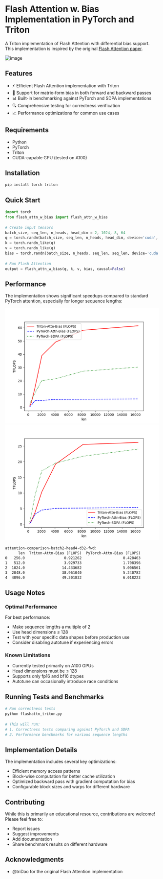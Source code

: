 # Flash Attention w. Bias Implementation in PyTorch and Triton

A Triton implementation of Flash Attention with differential bias support. This implementation is inspired by the original [Flash Attention paper](https://arxiv.org/abs/2205.14135).

<img width="930" alt="image" src="https://github.com/user-attachments/assets/1867cc22-1c8c-4517-9a82-3450355dfdeb" />

## Features

- ⚡ Efficient Flash Attention implementation with Triton
- 🎯 Support for matrix-form bias in both forward and backward passes
- 📊 Built-in benchmarking against PyTorch and SDPA implementations
- 🔍 Comprehensive testing for correctness verification
- 📈 Performance optimizations for common use cases

## Requirements

- Python 
- PyTorch
- Triton
- CUDA-capable GPU (tested on A100)

## Installation

```bash
pip install torch triton
```

## Quick Start

```python
import torch
from flash_attn_w_bias import flash_attn_w_bias

# Create input tensors
batch_size, seq_len, n_heads, head_dim = 2, 1024, 8, 64
q = torch.randn(batch_size, seq_len, n_heads, head_dim, device='cuda', dtype=torch.float16)
k = torch.randn_like(q)
v = torch.randn_like(q)
bias = torch.randn(batch_size, n_heads, seq_len, seq_len, device='cuda', dtype=torch.float16)

# Run Flash Attention
output = flash_attn_w_bias(q, k, v, bias, causal=False)
```

## Performance

The implementation shows significant speedups compared to standard PyTorch attention, especially for longer sequence lengths:


![Forward Pass Performance](attention-comparison-batch2-head4-d32-fwd.png)
![Backward Pass Performance](attention-comparison-batch2-head4-d32-bwd.png)


```
attention-comparison-batch2-head4-d32-fwd:
      len  Triton-Attn-Bias (FLOPS)  PyTorch-Attn-Bias (FLOPS)
0   256.0                  0.921262                   0.428463
1   512.0                  3.929733                   1.708396
2  1024.0                 14.433682                   5.006561
3  2048.0                 38.961040                   5.240782
4  4096.0                 49.301832                   6.018223
```

## Usage Notes

### Optimal Performance

For best performance:
- Make sequence lengths a multiple of 2
- Use head dimensions ≤ 128
- Test with your specific data shapes before production use
- Consider disabling autotune if experiencing errors

### Known Limitations

- Currently tested primarily on A100 GPUs
- Head dimensions must be ≤ 128
- Supports only fp16 and bf16 dtypes
- Autotune can occasionally introduce race conditions

## Running Tests and Benchmarks

```python
# Run correctness tests
python flashattn_triton.py

# This will run:
# 1. Correctness tests comparing against PyTorch and SDPA
# 2. Performance benchmarks for various sequence lengths
```

## Implementation Details

The implementation includes several key optimizations:
- Efficient memory access patterns
- Block-wise computation for better cache utilization
- Optimized backward pass with gradient computation for bias
- Configurable block sizes and warps for different hardware

## Contributing

While this is primarily an educational resource, contributions are welcome! Please feel free to:
- Report issues
- Suggest improvements
- Add documentation
- Share benchmark results on different hardware

## Acknowledgments

- @triDao for the original Flash Attention implementation
